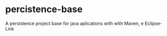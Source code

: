 percistence-base
================

A persistence project base for java aplications with with Maven, e Eclipse-Link
